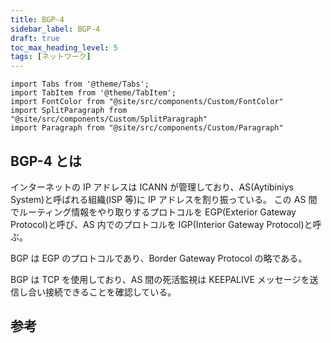 ```yaml
---
title: BGP-4
sidebar_label: BGP-4
draft: true
toc_max_heading_level: 5
tags: [ネットワーク]
---
```


```mdx-code-block
import Tabs from '@theme/Tabs';
import TabItem from '@theme/TabItem';
import FontColor from "@site/src/components/Custom/FontColor"
import SplitParagraph from "@site/src/components/Custom/SplitParagraph"
import Paragraph from "@site/src/components/Custom/Paragraph"

```

## BGP-4 とは

インターネットの IP アドレスは ICANN が管理しており、AS(Aytibiniys System)と呼ばれる組織(ISP 等)に IP アドレスを割り振っている。
この AS 間でルーティング情報をやり取りするプロトコルを EGP(Exterior Gateway Protocol)と呼び、AS 内でのプロトコルを IGP(Interior Gateway Protocol)と呼ぶ。

BGP は EGP のプロトコルであり、Border Gateway Protocol の略である。

BGP は TCP を使用しており、AS 間の死活監視は KEEPALIVE メッセージを送信し合い接続できることを確認している。

## 参考

[rfc4271]: https://www.rfc-editor.org/rfc/rfc4271.html
